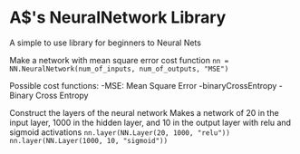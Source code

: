 # A$'s NeuralNetwork Library
A simple to use library for beginners to Neural Nets

Make a network with mean square error cost function
`nn = NN.NeuralNetwork(num_of_inputs, num_of_outputs, "MSE")`

Possible cost functions:
-MSE: Mean Square Error
-binaryCrossEntropy - Binary Cross Entropy

Construct the layers of the neural network
Makes a network of 20 in the input layer, 1000 in the hidden layer, and 10 in the output layer with relu and sigmoid activations
`nn.layer(NN.Layer(20, 1000, "relu"))
nn.layer(NN.Layer(1000, 10, "sigmoid"))`

